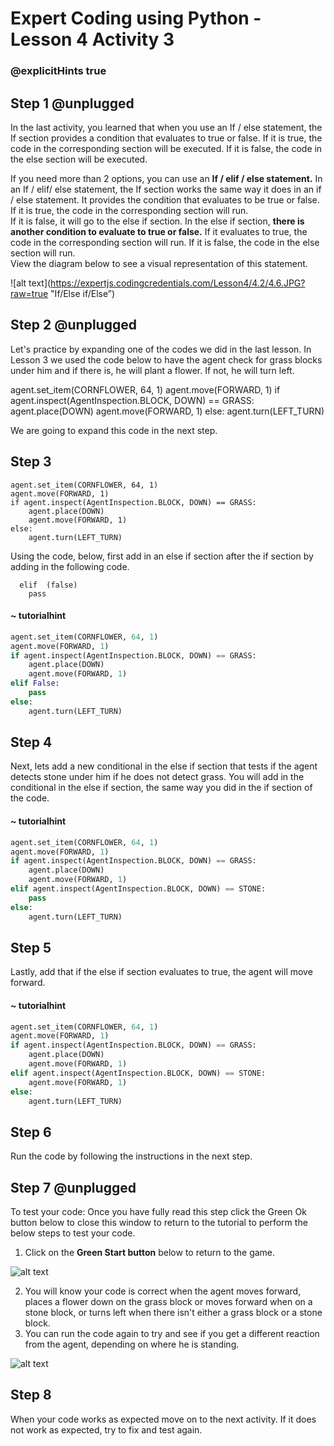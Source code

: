 # Expert Coding using Python - Lesson 4 Activity 3
### @explicitHints true

## Step 1 @unplugged

In the last activity, you learned that when you use an If / else statement, the If section provides a condition that evaluates to true or false.  If it is true, the code in the corresponding section will be executed. If it is false, the code in the else section will be executed. 

If you need more than 2 options, you can use an **If / elif / else statement.** 
In an If / elif/ else statement, the If section works the same way it does in an if / else statement.  It provides the condition that evaluates to be true or false. If it is true, the code in the corresponding section will run.  
If it is false, it will go to the else if section.  In the else if section, **there is another condition to evaluate to true or false.**  If it evaluates to true, the code in the corresponding section will run. If it is false, the code in the else section will run.  
View the diagram below to see a visual representation of this statement. 

![alt text](https://expertjs.codingcredentials.com/Lesson4/4.2/4.6.JPG?raw=true  "If/Else if/Else”)

## Step 2 @unplugged

Let's practice by expanding one of the codes we did in the last lesson. 
In Lesson 3 we used the code below to have the agent check for grass blocks under him and if there is, he will plant a flower.  If not, he will turn left.  

agent.set_item(CORNFLOWER, 64, 1)
agent.move(FORWARD, 1)
if agent.inspect(AgentInspection.BLOCK, DOWN) == GRASS:
    agent.place(DOWN)
    agent.move(FORWARD, 1)
else:
    agent.turn(LEFT_TURN)

We are going to expand this code in the next step. 



## Step 3

```template
agent.set_item(CORNFLOWER, 64, 1)
agent.move(FORWARD, 1)
if agent.inspect(AgentInspection.BLOCK, DOWN) == GRASS:
    agent.place(DOWN)
    agent.move(FORWARD, 1)
else:
    agent.turn(LEFT_TURN)
```
Using the code, below, first add in an else if section after the if section by adding in the following code. 

      elif  (false)
	  	pass

#### ~ tutorialhint

```python
agent.set_item(CORNFLOWER, 64, 1)
agent.move(FORWARD, 1)
if agent.inspect(AgentInspection.BLOCK, DOWN) == GRASS:
    agent.place(DOWN)
    agent.move(FORWARD, 1)
elif False:
    pass
else:
    agent.turn(LEFT_TURN)

```

## Step 4

Next, lets add a new conditional in the else if section that tests if the agent detects stone under him if he does not detect grass. 
You will add in the conditional in the else if section, the same way you did in the if section of the code. 

#### ~ tutorialhint

```python 
agent.set_item(CORNFLOWER, 64, 1)
agent.move(FORWARD, 1)
if agent.inspect(AgentInspection.BLOCK, DOWN) == GRASS:
    agent.place(DOWN)
    agent.move(FORWARD, 1)
elif agent.inspect(AgentInspection.BLOCK, DOWN) == STONE:
    pass
else:
    agent.turn(LEFT_TURN)

```

## Step 5

Lastly, add that if the else if section evaluates to true, the agent will move forward. 

#### ~ tutorialhint

```python 
agent.set_item(CORNFLOWER, 64, 1)
agent.move(FORWARD, 1)
if agent.inspect(AgentInspection.BLOCK, DOWN) == GRASS:
    agent.place(DOWN)
    agent.move(FORWARD, 1)
elif agent.inspect(AgentInspection.BLOCK, DOWN) == STONE:
    agent.move(FORWARD, 1)
else:
    agent.turn(LEFT_TURN)

```

## Step 6

Run the code by following the instructions in the next step.

## Step 7 @unplugged

To test your code:
Once you have fully read this step click the Green Ok button below to close this window to return to the tutorial to perform the below steps to test your code.

1. Click on the **Green Start button** below to return to the game.

  

![alt text](https://expertjs.codingcredentials.com/Lesson1/1.1/1.JPG?raw=true  "Start")

2.  You will know your code is correct when the agent moves forward, places a flower down on the grass block or moves forward when on a stone block, or turns left when there isn't either a grass block or a stone block. 
3. You can run the code again to try and see if you get a different reaction from the agent, depending on where he is standing. 

![alt text](https://expertjs.codingcredentials.com/Lesson4/4.2/4.2.png?raw=true  "code")
## Step 8

When your code works as expected move on to the next activity.
If it does not work as expected, try to fix and test again.
